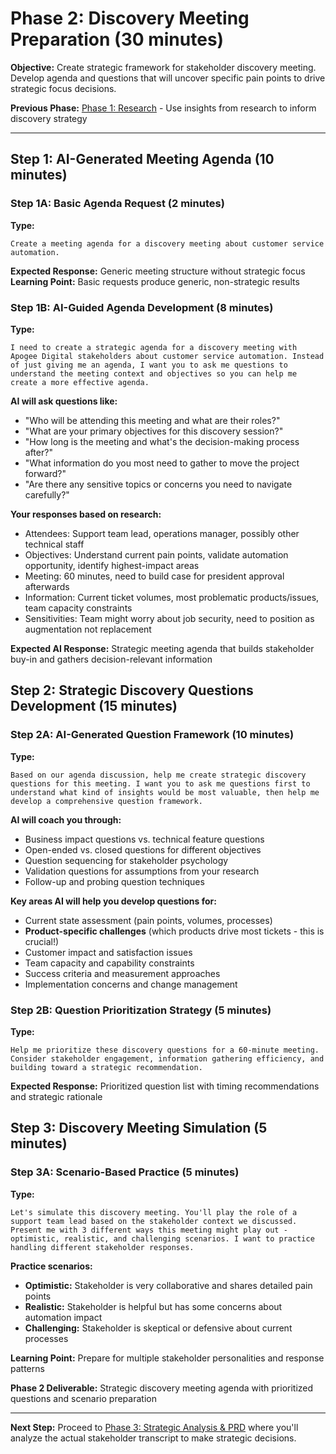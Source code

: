 # Phase 2: Discovery Meeting Preparation (30 minutes)

**Objective:** Create strategic framework for stakeholder discovery meeting. Develop agenda and questions that will uncover specific pain points to drive strategic focus decisions.

**Previous Phase:** [Phase 1: Research](./phase1_research.md) - Use insights from research to inform discovery strategy

---

## Step 1: AI-Generated Meeting Agenda (10 minutes)

### Step 1A: Basic Agenda Request (2 minutes)
**Type:**
```
Create a meeting agenda for a discovery meeting about customer service automation.
```

**Expected Response:** Generic meeting structure without strategic focus
**Learning Point:** Basic requests produce generic, non-strategic results

### Step 1B: AI-Guided Agenda Development (8 minutes)
**Type:**
```
I need to create a strategic agenda for a discovery meeting with Apogee Digital stakeholders about customer service automation. Instead of just giving me an agenda, I want you to ask me questions to understand the meeting context and objectives so you can help me create a more effective agenda.
```

**AI will ask questions like:**
- "Who will be attending this meeting and what are their roles?"
- "What are your primary objectives for this discovery session?"
- "How long is the meeting and what's the decision-making process after?"
- "What information do you most need to gather to move the project forward?"
- "Are there any sensitive topics or concerns you need to navigate carefully?"

**Your responses based on research:**
- Attendees: Support team lead, operations manager, possibly other technical staff
- Objectives: Understand current pain points, validate automation opportunity, identify highest-impact areas
- Meeting: 60 minutes, need to build case for president approval afterwards
- Information: Current ticket volumes, most problematic products/issues, team capacity constraints
- Sensitivities: Team might worry about job security, need to position as augmentation not replacement

**Expected AI Response:** Strategic meeting agenda that builds stakeholder buy-in and gathers decision-relevant information

## Step 2: Strategic Discovery Questions Development (15 minutes)

### Step 2A: AI-Generated Question Framework (10 minutes)
**Type:**
```
Based on our agenda discussion, help me create strategic discovery questions for this meeting. I want you to ask me questions first to understand what kind of insights would be most valuable, then help me develop a comprehensive question framework.
```

**AI will coach you through:**
- Business impact questions vs. technical feature questions
- Open-ended vs. closed questions for different objectives  
- Question sequencing for stakeholder psychology
- Validation questions for assumptions from your research
- Follow-up and probing question techniques

**Key areas AI will help you develop questions for:**
- Current state assessment (pain points, volumes, processes)
- **Product-specific challenges** (which products drive most tickets - this is crucial!)
- Customer impact and satisfaction issues
- Team capacity and capability constraints
- Success criteria and measurement approaches
- Implementation concerns and change management

### Step 2B: Question Prioritization Strategy (5 minutes)
**Type:**
```
Help me prioritize these discovery questions for a 60-minute meeting. Consider stakeholder engagement, information gathering efficiency, and building toward a strategic recommendation.
```

**Expected Response:** Prioritized question list with timing recommendations and strategic rationale

## Step 3: Discovery Meeting Simulation (5 minutes)

### Step 3A: Scenario-Based Practice (5 minutes)
**Type:**
```
Let's simulate this discovery meeting. You'll play the role of a support team lead based on the stakeholder context we discussed. Present me with 3 different ways this meeting might play out - optimistic, realistic, and challenging scenarios. I want to practice handling different stakeholder responses.
```

**Practice scenarios:**
- **Optimistic:** Stakeholder is very collaborative and shares detailed pain points
- **Realistic:** Stakeholder is helpful but has some concerns about automation impact  
- **Challenging:** Stakeholder is skeptical or defensive about current processes

**Learning Point:** Prepare for multiple stakeholder personalities and response patterns

**Phase 2 Deliverable:** Strategic discovery meeting agenda with prioritized questions and scenario preparation

---

**Next Step:** Proceed to [Phase 3: Strategic Analysis & PRD](./phase3_analysis.md) where you'll analyze the actual stakeholder transcript to make strategic decisions.